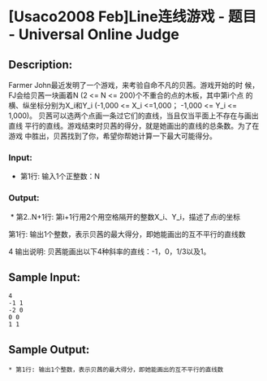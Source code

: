 # [Usaco2008 Feb]Line连线游戏 - 题目 - Universal Online Judge

## Description: 

Farmer John最近发明了一个游戏，来考验自命不凡的贝茜。游戏开始的时 候，FJ会给贝茜一块画着N (2 <= N <= 200)个不重合的点的木板，其中第i个点 的横、纵坐标分别为X_i和Y_i (-1,000 <= X_i <=1,000； -1,000 <= Y_i <= 1,000)。 贝茜可以选两个点画一条过它们的直线，当且仅当平面上不存在与画出直线 平行的直线。游戏结束时贝茜的得分，就是她画出的直线的总条数。为了在游戏 中胜出，贝茜找到了你，希望你帮她计算一下最大可能得分。 

### Input: 

* 第1行: 输入1个正整数：N

### Output: 

 * 第2..N+1行: 第i+1行用2个用空格隔开的整数X_i、Y_i，描述了点i的坐标 

第1行: 输出1个整数，表示贝茜的最大得分，即她能画出的互不平行的直线数 

4 输出说明: 贝茜能画出以下4种斜率的直线：-1，0，1/3以及1。


## Sample Input: 
```
4
-1 1
-2 0
0 0
1 1

```

## Sample Output: 
```
* 第1行: 输出1个整数，表示贝茜的最大得分，即她能画出的互不平行的直线数


```
